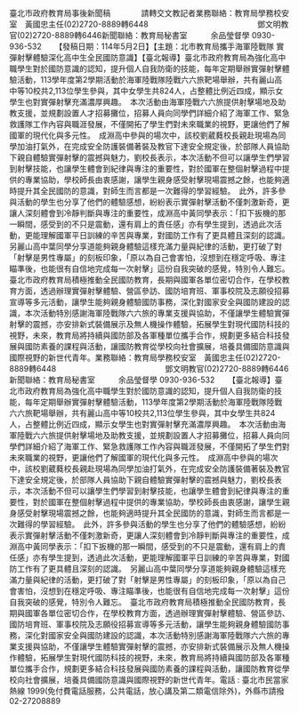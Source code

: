 臺北市政府教育局事後新聞稿              請轉交文教記者業務聯絡：教育局學務校安室　黃國忠主任(02)2720-8889轉6448　　　　　　　　　　　　　　鄧文明教官(02)2720-8889轉6446新聞聯絡：教育局秘書室　　　余品瑩督學 0930-936-532      【發稿日期：114年5月2日】【主題：北市教育局攜手海軍陸戰隊 實彈射擊體驗深化高中生全民國防意識】【臺北報導】臺北市政府教育局為強化高中職學生對於國防意識的認知，提升個人自我防衛的技能，每年定期舉辦實彈射擊體驗活動，113學年度第2學期活動於海軍陸戰隊陸戰六六旅靶場舉辦，共有麗山高中等10校共2,113位學生參與，其中女學生共824人，占整體比例近四成，顯示女學生也對實彈射擊充滿濃厚興趣。　本次活動由海軍陸戰六六旅提供射擊場地及助教支援，並規劃設置人才招募攤位，招募人員向同學們詳細介紹了海軍工作、緊急救護隊工作內容與職涯發展，不僅開拓了學生們對未來職業的視野，更讓他們了解國軍的現代化與多元性。　成淵高中參與的場次中，該校劉葳蕤校長親赴現場為同學加油打氣外，在完成安全防護裝備著裝及教官下達安全規定後，於部隊人員協助下親自體驗實彈射擊的震撼與魅力，劉校長表示，本次活動不但可以讓學生們學習到射擊技能，也讓學生體會到紀律與專注的重要性，對於國軍在整個射擊過程中提供的專業協助，學校師長由衷感謝，讓學生親身感受射擊現場震撼之餘，也能夠適時提升其全民國防的意識，對師生而言都是一次難得的學習經驗。　此外，許多參與活動的學生也分享了他們的體驗感想，紛紛表示實彈射擊活動不僅刺激新奇，更讓人深刻體會到冷靜判斷與專注的重要性，成淵高中黃同學表示：「扣下扳機的那一瞬間，感受到的不只是震動，還有肩上的責任感」亦有學生提到，透過此次活動，更能理解國軍平日訓練的辛苦與專業，對國防工作有了更具體且深刻的認識。　另麗山高中葉同學分享道能夠親身體驗這樣充滿力量與紀律的活動，更打破了對「射擊是男性專屬」的刻板印象，「原以為自己會害怕，沒想到在穩定呼吸、專注瞄準後，也能很有自信地完成每一次射擊」這份自我突破的感覺，特別令人難忘。　臺北市政府教育局積極推動全民國防教育，長期與國軍各單位密切合作，在學校教育方面，透過辦理實彈射擊體驗、營區參訪、國防培育班、軍事校院及志願役招募宣導等多元活動，讓學生能夠親身體驗國防事務，深化對國家安全與國防建設的認識，本次活動特別感謝海軍陸戰隊六六旅的專業支援與協助，不僅讓學生體驗實彈射擊的震撼，亦安排新式裝備展示及無人機操作體驗，拓展學生對現代國防科技的視野，未來，教育局將持續與國防部及各軍種單位攜手合作，規劃更多結合科技發展與國防素養的課程與活動，讓國防教育從學校向社會擴展，培養具備國防意識與國際視野的新世代青年。業務聯絡：教育局學務校安室　黃國忠主任(02)2720-8889轉6448　　　　　　　　　　　　　　鄧文明教官(02)2720-8889轉6446新聞聯絡：教育局秘書室　　　余品瑩督學 0930-936-532      【臺北報導】臺北市政府教育局為強化高中職學生對於國防意識的認知，提升個人自我防衛的技能，每年定期舉辦實彈射擊體驗活動，113學年度第2學期活動於海軍陸戰隊陸戰六六旅靶場舉辦，共有麗山高中等10校共2,113位學生參與，其中女學生共824人，占整體比例近四成，顯示女學生也對實彈射擊充滿濃厚興趣。　本次活動由海軍陸戰六六旅提供射擊場地及助教支援，並規劃設置人才招募攤位，招募人員向同學們詳細介紹了海軍工作、緊急救護隊工作內容與職涯發展，不僅開拓了學生們對未來職業的視野，更讓他們了解國軍的現代化與多元性。　成淵高中參與的場次中，該校劉葳蕤校長親赴現場為同學加油打氣外，在完成安全防護裝備著裝及教官下達安全規定後，於部隊人員協助下親自體驗實彈射擊的震撼與魅力，劉校長表示，本次活動不但可以讓學生們學習到射擊技能，也讓學生體會到紀律與專注的重要性，對於國軍在整個射擊過程中提供的專業協助，學校師長由衷感謝，讓學生親身感受射擊現場震撼之餘，也能夠適時提升其全民國防的意識，對師生而言都是一次難得的學習經驗。　此外，許多參與活動的學生也分享了他們的體驗感想，紛紛表示實彈射擊活動不僅刺激新奇，更讓人深刻體會到冷靜判斷與專注的重要性，成淵高中黃同學表示：「扣下扳機的那一瞬間，感受到的不只是震動，還有肩上的責任感」亦有學生提到，透過此次活動，更能理解國軍平日訓練的辛苦與專業，對國防工作有了更具體且深刻的認識。　另麗山高中葉同學分享道能夠親身體驗這樣充滿力量與紀律的活動，更打破了對「射擊是男性專屬」的刻板印象，「原以為自己會害怕，沒想到在穩定呼吸、專注瞄準後，也能很有自信地完成每一次射擊」這份自我突破的感覺，特別令人難忘。　臺北市政府教育局積極推動全民國防教育，長期與國軍各單位密切合作，在學校教育方面，透過辦理實彈射擊體驗、營區參訪、國防培育班、軍事校院及志願役招募宣導等多元活動，讓學生能夠親身體驗國防事務，深化對國家安全與國防建設的認識，本次活動特別感謝海軍陸戰隊六六旅的專業支援與協助，不僅讓學生體驗實彈射擊的震撼，亦安排新式裝備展示及無人機操作體驗，拓展學生對現代國防科技的視野，未來，教育局將持續與國防部及各軍種單位攜手合作，規劃更多結合科技發展與國防素養的課程與活動，讓國防教育從學校向社會擴展，培養具備國防意識與國際視野的新世代青年。電話 : 臺北市民當家熱線 1999(免付費電話服務，公共電話，放心講及第二類電信除外)，外縣市請撥02-27208889